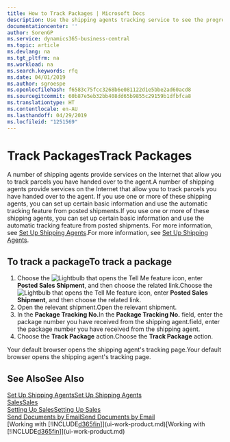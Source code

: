 ```yaml
---
title: How to Track Packages | Microsoft Docs
description: Use the shipping agents tracking service to see the progress of a delivery.
documentationcenter: ''
author: SorenGP
ms.service: dynamics365-business-central
ms.topic: article
ms.devlang: na
ms.tgt_pltfrm: na
ms.workload: na
ms.search.keywords: rfq
ms.date: 04/01/2019
ms.author: sgroespe
ms.openlocfilehash: f6583c75fcc3268b6e081122d1e5bbe2ad60acd8
ms.sourcegitcommit: 60b87e5eb32bb408dd65b9855c29159b1dfbfca8
ms.translationtype: HT
ms.contentlocale: en-AU
ms.lasthandoff: 04/29/2019
ms.locfileid: "1251569"
---
```

# <a name="track-packages"></a><span data-ttu-id="7edf6-103">Track Packages</span><span class="sxs-lookup"><span data-stu-id="7edf6-103">Track Packages</span></span>
<span data-ttu-id="7edf6-104">A number of shipping agents provide services on the Internet that allow you to track parcels you have handed over to the agent.</span><span class="sxs-lookup"><span data-stu-id="7edf6-104">A number of shipping agents provide services on the Internet that allow you to track parcels you have handed over to the agent.</span></span> <span data-ttu-id="7edf6-105">If you use one or more of these shipping agents, you can set up certain basic information and use the automatic tracking feature from posted shipments.</span><span class="sxs-lookup"><span data-stu-id="7edf6-105">If you use one or more of these shipping agents, you can set up certain basic information and use the automatic tracking feature from posted shipments.</span></span> <span data-ttu-id="7edf6-106">For more information, see [Set Up Shipping Agents](sales-how-to-set-up-shipping-agents.md).</span><span class="sxs-lookup"><span data-stu-id="7edf6-106">For more information, see [Set Up Shipping Agents](sales-how-to-set-up-shipping-agents.md).</span></span>  

## <a name="to-track-a-package"></a><span data-ttu-id="7edf6-107">To track a package</span><span class="sxs-lookup"><span data-stu-id="7edf6-107">To track a package</span></span>
1. <span data-ttu-id="7edf6-108">Choose the ![Lightbulb that opens the Tell Me feature](media/ui-search/search_small.png "Tell me what you want to do") icon, enter **Posted Sales Shipment**, and then choose the related link.</span><span class="sxs-lookup"><span data-stu-id="7edf6-108">Choose the ![Lightbulb that opens the Tell Me feature](media/ui-search/search_small.png "Tell me what you want to do") icon, enter **Posted Sales Shipment**, and then choose the related link.</span></span>
2. <span data-ttu-id="7edf6-109">Open the relevant shipment.</span><span class="sxs-lookup"><span data-stu-id="7edf6-109">Open the relevant shipment.</span></span>
3. <span data-ttu-id="7edf6-110">In the **Package Tracking No.**</span><span class="sxs-lookup"><span data-stu-id="7edf6-110">In the **Package Tracking No.**</span></span> <span data-ttu-id="7edf6-111">field, enter the package number you have received from the shipping agent.</span><span class="sxs-lookup"><span data-stu-id="7edf6-111">field, enter the package number you have received from the shipping agent.</span></span>
4. <span data-ttu-id="7edf6-112">Choose the **Track Package** action.</span><span class="sxs-lookup"><span data-stu-id="7edf6-112">Choose the **Track Package** action.</span></span>

<span data-ttu-id="7edf6-113">Your default browser opens the shipping agent's tracking page.</span><span class="sxs-lookup"><span data-stu-id="7edf6-113">Your default browser opens the shipping agent's tracking page.</span></span>

## <a name="see-also"></a><span data-ttu-id="7edf6-114">See Also</span><span class="sxs-lookup"><span data-stu-id="7edf6-114">See Also</span></span>
[<span data-ttu-id="7edf6-115">Set Up Shipping Agents</span><span class="sxs-lookup"><span data-stu-id="7edf6-115">Set Up Shipping Agents</span></span>](sales-how-to-set-up-shipping-agents.md)  
[<span data-ttu-id="7edf6-116">Sales</span><span class="sxs-lookup"><span data-stu-id="7edf6-116">Sales</span></span>](sales-manage-sales.md)  
[<span data-ttu-id="7edf6-117">Setting Up Sales</span><span class="sxs-lookup"><span data-stu-id="7edf6-117">Setting Up Sales</span></span>](sales-setup-sales.md)  
[<span data-ttu-id="7edf6-118">Send Documents by Email</span><span class="sxs-lookup"><span data-stu-id="7edf6-118">Send Documents by Email</span></span>](ui-how-send-documents-email.md)  
<span data-ttu-id="7edf6-119">[Working with [!INCLUDE[d365fin](includes/d365fin_md.md)]](ui-work-product.md)</span><span class="sxs-lookup"><span data-stu-id="7edf6-119">[Working with [!INCLUDE[d365fin](includes/d365fin_md.md)]](ui-work-product.md)</span></span>
